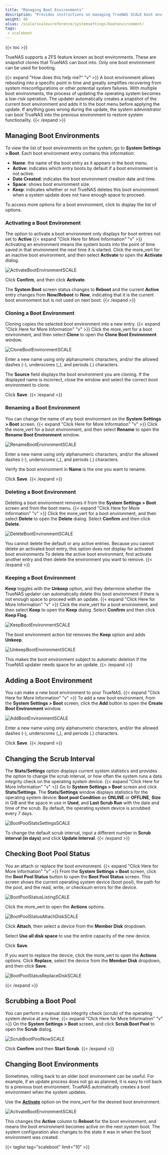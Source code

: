 ```yaml
---
title: "Managing Boot Environments"
description: "Provides instructions on managing TrueNAS SCALE boot environments."
weight: 40
alias: /scale/scaleuireference/systemsettings/bootenvironment/
tags:
 - scaleboot
---
```


{{< toc >}}

TrueNAS supports a ZFS feature known as boot environments. These are snapshot clones that TrueNAS can boot into. Only one boot environment can be used for booting.

{{< expand "How does this help me?" "v" >}}
A boot environment allows rebooting into a specific point in time and greatly simplifies recovering from system misconfigurations or other potential system failures.
With multiple boot environments, the process of updating the operating system becomes a low-risk operation.
The updater automatically creates a snapshot of the current boot environment and adds it to the boot menu before applying the update.
If anything goes wrong during the update, the system administrator can boot TrueNAS into the previous environment to restore system functionality.
{{< /expand >}}

## Managing Boot Environments

To view the list of boot environments on the system, go to **System Settings > Boot**. Each boot environment entry contains this information:

* **Name**: the name of the boot entry as it appears in the boot menu.
* **Active**: indicates which entry boots by default if a boot environment is not active.
* **Date Created**: indicates the boot environment creation date and time.
* **Space**: shows boot environment size.
* **Keep**: indicates whether or not TrueNAS deletes this boot environment when a system update does not have enough space to proceed.

To access more options for a boot environment, click  <i class="fa fa-ellipsis-v" aria-hidden="true" title="Options"></i> to display the list of options.
### Activating a Boot Environment
The option to activate a boot environment only displays for boot entries not set to **Active**
{{< expand "Click Here for More Information" "v" >}}
Activating an environment means the system boots into the point of time saved in that environment the next time it is started.
Click the <span class="material-icons">more_vert</span> for an inactive boot environment, and then select **Activate** to open the **Activate** dialog.

![ActivateBootEnvironmentSCALE](/images/SCALE/22.12/ActivateBootEnvironmentSCALE.png "Activate Boot Environment") 

Click **Confirm**, and then click **Activate**. 

The **System Boot** screen status changes to **Reboot** and the current **Active** entry changes from **Now/Reboot** to **Now**, indicating that it is the current boot environment but is not used on next boot.
{{< /expand >}}

### Cloning a Boot Environment
Cloning copies the selected boot environment into a new entry.
{{< expand "Click Here for More Information" "v" >}}
Click the <span class="material-icons">more_vert</span> for a boot environment, and then select **Clone** to open the **Clone Boot Environment** window.

![CloneBootEnvironmentSCALE](/images/SCALE/22.12/CloneBootEnvironmentSCALE.png "Clone Boot Environment")

Enter a new name using only alphanumeric characters, and/or the allowed dashes (-), underscores (_), and periods (.) characters.

The **Source** field displays the boot environment you are cloning. If the displayed name is incorrect, close the window and select the correct boot environment to clone.

Click **Save**. 
{{< /expand >}}

### Renaming a Boot Environment
You can change the name of any boot environment on the **System Settings > Boot** screen.
{{< expand "Click Here for More Information" "v" >}}
Click the <span class="material-icons">more_vert</span> for a boot environment, and then select **Rename** to open the **Rename Boot Environment** window.

![RenameBootEnvironmentSCALE](/images/SCALE/22.12/RenameBootEnvironmentSCALE.png "Rename Boot Environment")

Enter a new name using only alphanumeric characters, and/or the allowed dashes (-), underscores (_), and periods (.) characters.

Verify the boot environment in **Name** is the one you want to rename.

Click **Save**.
{{< /expand >}}

### Deleting a Boot Environment
Deleting a boot environment removes it from the **System Settings > Boot** screen and from the boot menu.
{{< expand "Click Here for More Information" "v" >}}
Click the <span class="material-icons">more_vert</span> for a boot environment, and then select **Delete** to open the **Delete** dialog.
Select **Confirm** and then click **Delete**.

![DeleteBootEnvironmentSCALE](/images/SCALE/22.12/DeleteBootEnvironmentSCALE.png "Delete Boot Environment") 

You cannot delete the default or any active entries. 
Because you cannot delete an activated boot entry, this option does not display for activated boot environments
To delete the active boot environment, first activate another entry and then delete the environment you want to remove.
{{< /expand >}}

### Keeping a Boot Environment
**Keep** toggles with the **Unkeep** option, and they determine whether the TrueNAS updater can automatically delete this boot environment if there is not enough space to proceed with an update.
{{< expand "Click Here for More Information" "v" >}}
Click the <span class="material-icons">more_vert</span> for a boot environment, and then select **Keep** to open the **Keep** dialog.
Select **Confirm** and then click **Keep Flag**.

![KeepBootEnvironmentSCALE](/images/SCALE/22.12/KeepBootEnvironmentSCALE.png "Keep Boot Environment")

The boot environment action list removes the **Keep** option and adds **Unkeep**. 

![UnkeepBootEnvironmentSCALE](/images/SCALE/22.12/UnkeepBootEnvironmentSCALE.png "Unkeep Boot Environment")

This makes the boot environment subject to automatic deletion if the TrueNAS updater needs space for an update.
{{< /expand >}}

## Adding a Boot Environment
You can make a new boot environment to your TrueNAS.
{{< expand "Click Here for More Information" "v" >}}
To add a new boot environment, from the **System Settings > Boot** screen, click the **Add** button to open the **Create Boot Environment** window.

![AddBootEnvironmentSCALE](/images/SCALE/22.12/AddBootEnvironmentSCALE.png "Create Boot Environment") 

Enter a new name using only alphanumeric characters, and/or the allowed dashes (-), underscores (_), and periods (.) characters.

Click **Save**.
{{< /expand >}}

## Changing the Scrub Interval
The **Stats/Settings** option displays current system statistics and provides the option to change the scrub interval, or how often the system runs a data integrity check on the operating system device.
{{< expand "Click Here for More Information" "v" >}}
Go to **System Settings > Boot** screen and click **Stats/Settings**. 
The **Stats/Settings** window displays statistics for the operating system device: **Boot pool Condition** as **ONLINE** or **OFFLINE**, **Size** in GiB and the space in use in **Used**, and **Last Scrub Run** with the date and time of the scrub. 
By default, the operating system device is scrubbed every 7 days.

![BootPoolStatsSettingsSCALE](/images/SCALE/22.12/BootPoolStatsSettingsSCALE.png "Boot Environment Stats/Settings")

To change the default scrub interval, input a different number in **Scrub interval (in days)** and click **Update Interval**.
{{< /expand >}}

## Checking Boot Pool Status
You an attach or replace the boot environment.
{{< expand "Click Here for More Information" "v" >}}
From the **System Settings > Boot** screen, click the **Boot Pool Status** button to open the **Boot Pool Status** screen. This screen shows the current operating system device (boot pool), the path for the pool, and the read, write, or checksum errors for the device. 

![BootPoolStatusListingSCALE](/images/SCALE/22.12/BootPoolStatusListingSCALE.png "Boot Pool Status")

Click the <span class="material-icons">more_vert</span> to open the **Actions** options. 

![BootPoolStatusAttachDiskSCALE](/images/SCALE/22.12/BootPoolStatusAttachDiskSCALE.png "Boot Pool Status") 

Click **Attach**, then select a device from the **Member Disk** dropdown. 

Select **Use all disk space** to use the entire capacity of the new device.

Click **Save**.

If you want to replace the device, click the <span class="material-icons">more_vert</span> to open the **Actions** options. Click **Replace**, select the device from the **Member Disk** dropdown, and then click **Save**. 

![BootPoolStatusReplaceDiskSCALE](/images/SCALE/22.12/BootPoolStatusReplaceDiskSCALE.png "Boot Pool Status") 

{{< /expand >}}

## Scrubbing a Boot Pool
You can perform a manual data integrity check (scrub) of the operating system device at any time.
{{< expand "Click Here for More Information" "v" >}}
On the **System Settings > Boot** screen, and click **Scrub Boot Pool** to open the **Scrub** dialog.

![ScrubBootPoolNowSCALE](/images/SCALE/22.12/ScrubBootPoolNowSCALE.png "Boot Pool Scrub")

Click **Confirm** and then **Start Scrub**.
{{< /expand >}}

## Changing Boot Environments

Sometimes, rolling back to an older boot environment can be useful.
For example, if an update process does not go as planned, it is easy to roll back to a previous boot environment.
TrueNAS automatically creates a boot environment when the system updates.

Use the **[Activate](#activating-a-boot-environment)** option on the <i class="material-icons" aria-hidden="true" title="Options">more_vert</i> for the desired boot environment.

![ActivateBootEnvironmentSCALE](/images/SCALE/22.12/ActivateBootEnvironmentSCALE.png "Activate a Boot Environment")

This changes the **Active** column to **Reboot** for the boot environment, and means the boot environment becomes active on the next system boot.
The system configuration also changes to the state it was in when the boot environment was created.

{{< taglist tag="scaleboot" limit="10" >}}